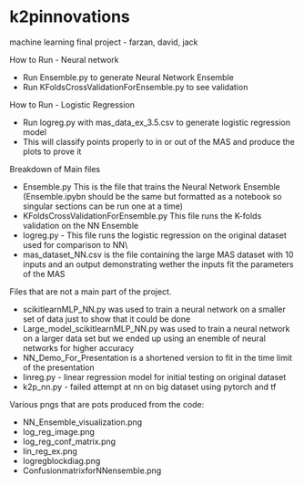# k2pinnovations
machine learning final project - farzan, david, jack

How to Run - Neural network
* Run Ensemble.py to generate Neural Network Ensemble
* Run KFoldsCrossValidationForEnsemble.py to see validation

How to Run - Logistic Regression
* Run logreg.py with mas_data_ex_3.5.csv to generate logistic regression model
* This will classify points properly to in or out of the MAS and produce the plots to prove it

Breakdown of Main files
* Ensemble.py This is the file that trains the Neural Network Ensemble (Ensemble.ipybn should be the same but formatted as a notebook so singular sections can be run one at a time)
* KFoldsCrossValidationForEnsemble.py This file runs the K-folds validation on the NN Ensemble
* logreg.py - This file runs the logistic regression on the original dataset used for comparison to NN\
* mas_dataset_NN.csv is the file containing the large MAS dataset with 10 inputs and an output demonstrating wether the inputs fit the parameters of the MAS


Files that are not a main part of the project.
* scikitlearnMLP_NN.py was used to train a neural network on a smaller set of data just to show that it could be done
* Large_model_scikitlearnMLP_NN.py was used to train a neural network on a larger data set but we ended up using an enemble of neural networks for higher accuracy
* NN_Demo_For_Presentation is a shortened version to fit in the time limit of the presentation
* linreg.py - linear regression model for initial testing on original dataset
* k2p_nn.py - failed attempt at nn on big dataset using pytorch and tf

Various pngs that are pots produced from the code:
* NN_Ensemble_visualization.png
* log_reg_image.png
* log_reg_conf_matrix.png
* lin_reg_ex.png
* logregblockdiag.png
* ConfusionmatrixforNNensemble.png
